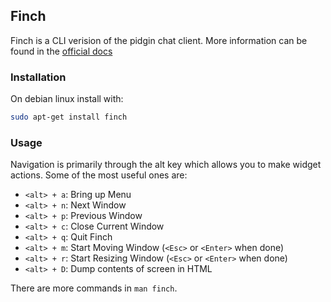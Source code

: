 ## Finch 

Finch is a CLI verision of the pidgin chat client. More information can be
found in the [official docs](https://developer.pidgin.im/wiki/Using%20Finch)

### Installation

On debian linux install with:

```bash 
sudo apt-get install finch
```

### Usage

Navigation is primarily through the alt key which allows you to make widget
actions. Some of the most useful ones are:

* ` <alt> + a `: Bring up Menu
* ` <alt> + n `: Next Window
* ` <alt> + p `: Previous Window
* ` <alt> + c `: Close Current Window
* ` <alt> + q `: Quit Finch
* ` <alt> + m `: Start Moving Window (`<Esc>` or `<Enter>` when done)
* ` <alt> + r `: Start Resizing Window (`<Esc>` or `<Enter>` when done)
* ` <alt> + D `: Dump contents of screen in HTML

There are more commands in `man finch`.

